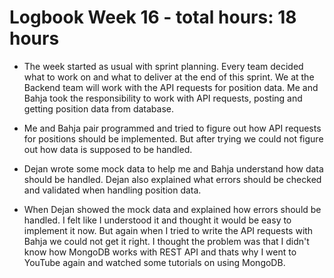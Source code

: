 # Logbook Week 16 - total hours: 18 hours

- The week started as usual with sprint planning. Every team decided what to work on and what to deliver at the end of this sprint. We at the Backend team will work with the API requests for position data. Me and Bahja took the responsibility to work with API requests, posting and getting position data from database.

- Me and Bahja pair programmed and tried to figure out how API requests for positions should be implemented. But after trying we could not figure out how data is supposed to be handled. 

- Dejan wrote some mock data to help me and Bahja understand how data should be handled. Dejan also explained what errors should be checked and validated when handling position data.

- When Dejan showed the mock data and explained how errors should be handled. I felt like I understood it and thought it would be easy to implement it now. But again when I tried to write the API requests with Bahja we could not get it right. I thought the problem was that I didn't know how MongoDB works with REST API and thats why I went to YouTube again and watched some tutorials on using MongoDB.